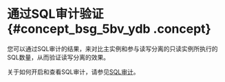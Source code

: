 # 通过SQL审计验证 {#concept_bsg_5bv_ydb .concept}

您可以通过SQL审计的结果，来对比主实例和参与读写分离的只读实例所执行的SQL数量，从而验证读写分离的效果。

关于如何开启和查看SQL审计，请参见[SQL审计](cn.zh-CN/用户指南/安全管理/SQL审计.md)。

